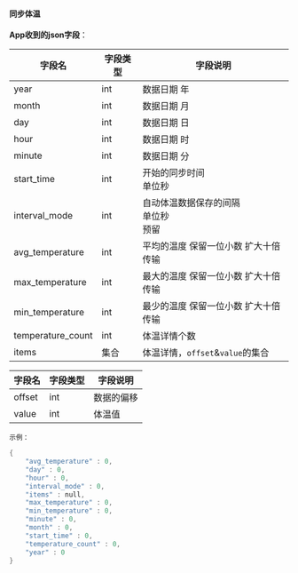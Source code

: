 #### 同步体温


**App收到的json字段**：

| 字段名            | 字段类型 | 字段说明                                     |
| ----------------- | -------- | -------------------------------------------- |
| year              | int      | 数据日期 年                                  |
| month             | int      | 数据日期 月                                  |
| day               | int      | 数据日期 日                                  |
| hour              | int      | 数据日期 时                                  |
| minute            | int      | 数据日期 分                                  |
| start_time        | int      | 开始的同步时间 <br />单位秒                  |
| interval_mode     | int      | 自动体温数据保存的间隔<br />单位秒<br />预留 |
| avg_temperature   | int      | 平均的温度 保留一位小数 扩大十倍传输         |
| max_temperature   | int      | 最大的温度 保留一位小数 扩大十倍传输         |
| min_temperature   | int      | 最少的温度 保留一位小数 扩大十倍传输         |
| temperature_count | int      | 体温详情个数                                 |
| items             | 集合     | 体温详情，`offset`&`value`的集合             |

| 字段名 | 字段类型 | 字段说明   |
| ------ | -------- | ---------- |
| offset | int      | 数据的偏移 |
| value  | int      | 体温值     |

`示例：`

```c
{
    "avg_temperature" : 0,
    "day" : 0,
    "hour" : 0,
    "interval_mode" : 0,
    "items" : null,
    "max_temperature" : 0,
    "min_temperature" : 0,
    "minute" : 0,
    "month" : 0,
    "start_time" : 0,
    "temperature_count" : 0,
    "year" : 0
}
```

